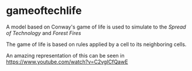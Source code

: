 # gameoftechlife
A model based on Conway's game of life is used to simulate to the *Spread of Technology* and *Forest Fires*

The game of life is based on rules applied by a cell to its neighboring cells.

An amazing representation of this can be seen in https://www.youtube.com/watch?v=C2vgICfQawE
